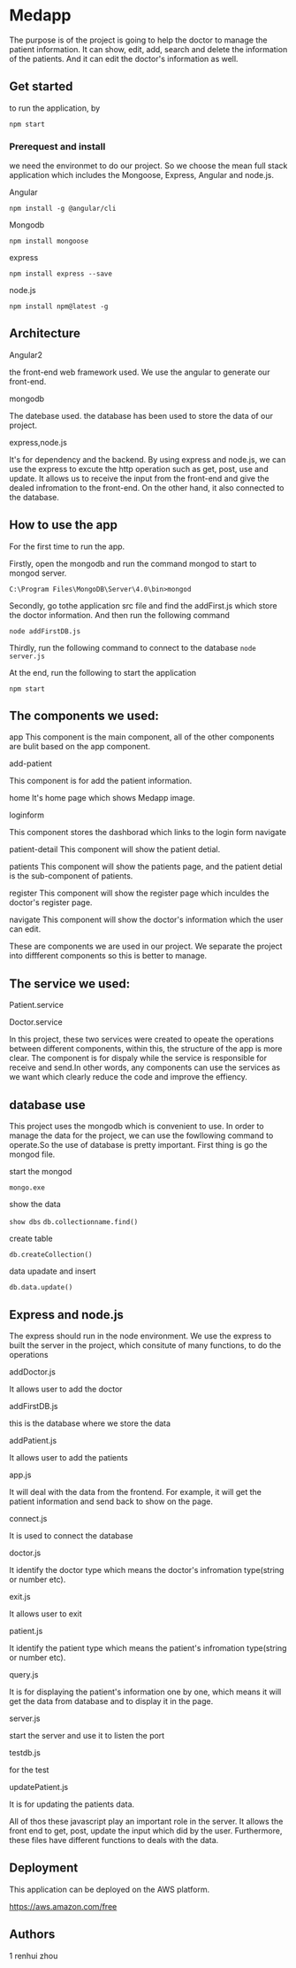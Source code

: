 # Medapp 
The purpose is of the project is going to help the doctor to manage the patient information. It can show, edit, add, search and delete the information of the patients. And it can edit the doctor's information as well.
## Get started
to run the application, by 

```npm start```
### Prerequest and install
we need the environmet to do our project. So we choose the mean full stack application which includes the Mongoose, Express, Angular and node.js. 

Angular

```npm install -g @angular/cli```

Mongodb

```npm install mongoose```

express

 ```npm install express --save```

node.js

```npm install npm@latest -g```

   ## Architecture
 Angular2
 
 the front-end web framework used. We use the angular to generate our front-end.
 
 mongodb
 
 The datebase used. the database has been used to store the data of our project. 
 
 express,node.js
 
 It's for dependency and the backend. By using express and node.js, we can use the express to excute the http operation such as get, post, use and update. It allows us to receive the input from the front-end and give the dealed infromation to the front-end. On the other hand, it also connected to the database.
 
 ## How to use the app
For the first time to run the app.

Firstly, open the mongodb and run the command mongod to start to mongod server.

 ```C:\Program Files\MongoDB\Server\4.0\bin>mongod ```
 
 Secondly, go tothe application src file and find the addFirst.js which store the doctor information. And then run the following command
 
  ```node addFirstDB.js ```
  
 Thirdly, run the following command to connect to the database
  ```node server.js ```
  
At the end, run the following to start the application

 ```npm start ```
 
## The components we used:

app 
This component is the main component, all of the other components are bulit based on the app component.

 add-patient
 
 This component is for add the patient information.
 
 home
 It's home page which shows Medapp image.
 
 loginform
 
 This component stores the dashborad which links to the login form
 navigate
 
 patient-detail
 This component will show the patient detial.
 
 patients
 This component will show the patients page, and the patient detial is the sub-component of patients. 
 
 register
 This component will show the register page which inculdes the doctor's register page.
 
 navigate
 This component will show the doctor's information which the user can edit.
 
 These are components we are used in our project.  We separate the project into diffferent components so this is better to manage.
 
## The service we used:

Patient.service

Doctor.service

In this project, these two services were created to opeate the operations between different components, within this, the structure of the app is more clear. The component is for dispaly while the service is responsible for receive and send.In other words, any components can use the services as we want which clearly reduce the code and improve the effiency.


## database use

This project uses the mongodb which is convenient to use. In order to manage the data for the project, we can use the fowllowing command to operate.So the use of database is pretty important. First thing is go the mongod file.

start the mongod 

```mongo.exe```

show the data

```show dbs```
```db.collectionname.find()```

create table

 ```db.createCollection()  ``` 
 
 data upadate and insert
 
 ```db.data.update() ``` 
 
## Express and node.js

The express should run in the node environment. We use the express to built the server in the project, which consitute of many functions, to do the operations

addDoctor.js

It allows user to add the doctor

addFirstDB.js

this is the database where we store the data

addPatient.js

It allows user to add the patients

app.js

It will deal with the data from the frontend. For example, it will get the patient information and send back to show on the page.

connect.js

It is used to connect the database

doctor.js

It identify the doctor type which means the doctor's infromation type(string or number etc).

exit.js

It allows user to exit

patient.js

It identify the patient type which means the patient's infromation type(string or number etc).

query.js

It is for displaying the patient's information one by one, which means it will get the data from database and to display it in the page.

server.js

start the server and use it to listen the port

testdb.js

for the test

updatePatient.js

It is for updating the patients data.

All of thos these javascript play an important role in the server. It allows the front end to get, post, update the input which did by the user. Furthermore, these files have different functions to deals with the data.


 
 ## Deployment
 This application can be deployed on the AWS platform. 
 
 https://aws.amazon.com/free
 
 ## Authors
1 renhui zhou
       
 
